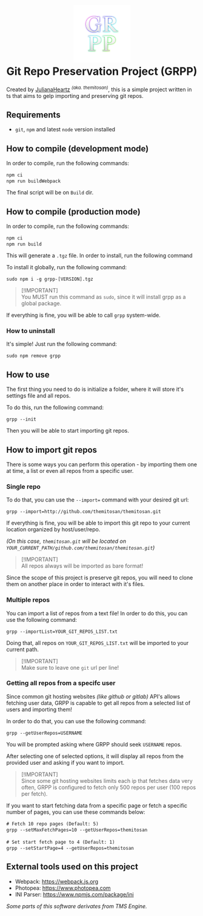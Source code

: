 <h1 align="center">
    <img src="GRPP.png" alt="grpp_logo" width="150">
    <br>Git Repo Preservation Project (GRPP)
</h1>

Created by [JulianaHeartz](https://bsky.app/profile/julianaheartz.bsky.social) <sup>*(aka. themitosan)*</sup>, this is a simple project written in ts that aims to gelp importing and preserving git repos.

## Requirements
- `git`, `npm` and latest `node` version installed

## How to compile (development mode)
In order to compile, run the following commands:

```shell
npm ci
npm run buildWebpack
```
The final script will be on `Build` dir.

## How to compile (production mode)
In order to compile, run the following commands:
```shell
npm ci
npm run build
```

This will generate a `.tgz` file. In order to install, run the following command

To install it globally, run the following command:
```shell
sudo npm i -g grpp-[VERSION].tgz
```

> [!IMPORTANT]\
> You MUST run this command as `sudo`, since it will install grpp as a global package.

If everything is fine, you will be able to call `grpp` system-wide.

### How to uninstall

It's simple! Just run the following command:

```shell
sudo npm remove grpp
```

## How to use

The first thing you need to do is initialize a folder, where it will store it's settings file and all repos.

To do this, run the following command:

```shell
grpp --init
```

Then you will be able to start importing git repos.

## How to import git repos

There is some ways you can perform this operation - by importing them one at time, a list or even all repos from a specific user.

### Single repo

To do that, you can use the `--import=` command with your desired git url:

```shell
grpp --import=http://github.com/themitosan/themitosan.git
```

If everything is fine, you will be able to import this git repo to your current location organized by host/user/repo.

_(On this case, `themitosan.git` will be located on `YOUR_CURRENT_PATH/github.com/themitosan/themitosan.git`)_

> [!IMPORTANT]\
> All repos always will be imported as bare format!

Since the scope of this project is preserve git repos, you will need to clone them on another place in order to interact with it's files.

### Multiple repos

You can import a list of repos from a text file! In order to do this, you can use the following command:

```shell
grpp --importList=YOUR_GIT_REPOS_LIST.txt
```

Doing that, all repos on `YOUR_GIT_REPOS_LIST.txt` will be imported to your current path.

> [!IMPORTANT]\
> Make sure to leave one `git` url per line!

### Getting all repos from a specifc user

Since common git hosting websites _(like github or gitlab)_ API's allows fetching user data, GRPP is capable to get all repos from a selected list of users and importing them!

In order to do that, you can use the following command:

```shell
grpp --getUserRepos=USERNAME
```

You will be prompted asking where GRPP should seek `USERNAME` repos.

After selecting one of selected options, it will display all repos from the provided user and asking if you want to import. 

> [!IMPORTANT]\
> Since some git hosting websites limits each ip that fetches data very often, GRPP is configured to fetch only 500 repos per user (100 repos per fetch).

If you want to start fetching data from a specific page or fetch a specific number of pages, you can use these commands below:

```shell
# Fetch 10 repo pages (Default: 5)
grpp --setMaxFetchPages=10 --getUserRepos=themitosan

# Set start fetch page to 4 (Default: 1)
grpp --setStartPage=4 --getUserRepos=themitosan
```

## External tools used on this project
- Webpack: https://webpack.js.org
- Photopea: https://www.photopea.com
- INI Parser: https://www.npmjs.com/package/ini

<sup><i>

Some parts of this software derivates from TMS Engine.

</i></sup>